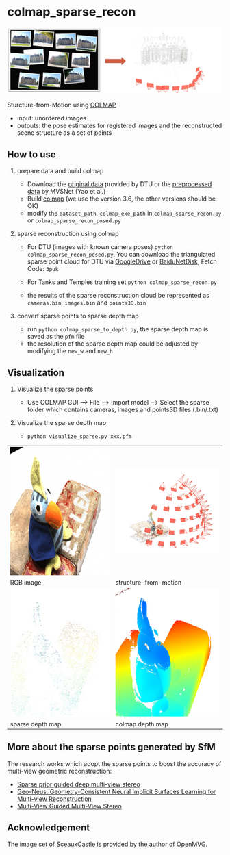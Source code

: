 # colmap_sparse_recon
<img src="images/sfm_castle.png">

Sturcture-from-Motion using [COLMAP](https://colmap.github.io/index.html)

* input: unordered images
* outputs: the pose estimates for registered images and the reconstructed scene structure as a set of points

## How to use
1. prepare data and build colmap
   + Download the [original data](https://roboimagedata.compute.dtu.dk/?page_id=36) provided by DTU or the [preprocessed data](https://github.com/YoYo000/MVSNet#download) by MVSNet (Yao et al.)
   + Build [colmap](https://github.com/colmap/colmap/tree/3.6) (we use the version 3.6, the other versions should be OK)
   + modify the `dataset_path`, `colmap_exe_path` in `colmap_sparse_recon.py` or `colmap_sparse_recon_posed.py`

2. sparse reconstruction using colmap
   + For DTU (images with known camera poses)
     `python colmap_sparse_recon_posed.py`. 
     You can download the triangulated sparse point cloud for DTU via [GoogleDrive](https://drive.google.com/file/d/138S3jbKH_weqMsIeI4C8m2mV60Jyxr6i/view?usp=sharing) or [BaiduNetDisk](https://pan.baidu.com/s/1FOtDwFgo8CZzNn1_PTBjjw), Fetch Code: `3puk`
     
   + For Tanks and Temples training set
     `python colmap_sparse_recon.py`
     
   + the results of the sparse reconstruction cloud be represented as `cameras.bin`, `images.bin` and `points3D.bin`

3. convert sparse points to sparse depth map
   + run  `python colmap_sparse_to_depth.py`, the sparse depth map is saved as the `pfm` file
   + the resolution of the sparse depth map could be adjusted by modifying the `new_w` and `new_h`

## Visualization
1. Visualize the sparse points
   + Use COLMAP GUI --> File --> Import model --> Select the sparse folder which contains cameras, images and points3D files (.bin/.txt)

2. Visualize the sparse depth map
   + `python visualize_sparse.py xxx.pfm`


 <table align="center">
  <tr>
    <td><img src="images/scan4_vid11.jpg" width="400" height="300"></td>
    <td><img src="images/scan4_sparse_points.png" width="400"></td>
  </tr>
  <tr>
    <td>RGB image</td>
    <td>structure-from-motion</td>
  </tr>  <tr>
    <td><img src="images/scan4_vid11_sparse_depth.jpg" width="400" height="300"></td>
    <td><img src="images/scan4_vid11_colmap_depth.jpg" width="400" height="300"></td>
  </tr>
  <tr>
    <td>sparse depth map</td>
    <td>colmap depth map</td>
  </tr>
</table>

## More about the sparse points generated by SfM

The research works which adopt the sparse points to boost the accuracy of multi-view geometric reconstruction:
+ [Sparse prior guided deep multi-view stereo](https://www.sciencedirect.com/science/article/abs/pii/S0097849322001157)
+ [Geo-Neus: Geometry-Consistent Neural Implicit Surfaces Learning for Multi-view Reconstruction](https://arxiv.org/abs/2205.15848)
+ [Multi-View Guided Multi-View Stereo](https://arxiv.org/abs/2210.11467v1)

## Acknowledgement
The image set of [SceauxCastle](https://github.com/openMVG/ImageDataset_SceauxCastle) is provided by the author of OpenMVG.
